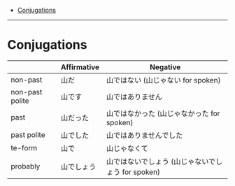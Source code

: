 - [Conjugations](#conjugations)
____

# Conjugations

|                 | Affirmative | Negative                                           |
| ---             | ---         | ---                                                |
| non-past        | 山だ        | 山ではない (山じゃない for spoken)                 |
| non-past polite | 山です      | 山ではありません                                   |
| past            | 山だった    | 山ではなかった (山じゃなかった for spoken)         |
| past polite     | 山でした    | 山ではありませんでした                             |
| te-form         | 山で        | 山じゃなくて                                       |
| probably        | 山でしょう  | 山ではないでしょう (山じゃないでしょう for spoken) |


